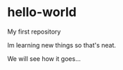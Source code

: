 # hello-world
My first repository

Im learning new things so that's neat.

We will see how it goes...

